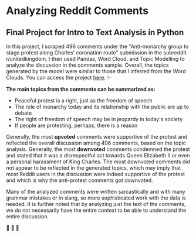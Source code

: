 # Analyzing Reddit Comments
## Final Project for Intro to Text Analysis in Python
 
In this project, I scraped 496 comments under the "Anti-monarchy group to stage protest along Charles' coronation route" submission in the subreddit r/unitedkingdom. I then used Pandas, Word Cloud, and Topic Modelling to analyze the discussion in the comments sample. Overall, the topics generated by the model were similar to those that I inferred from the Word Clouds. You can access the project [here](https://github.com/Mariyka97/Final-Project-Reddit-Comments/blob/37ad085391d2ba848dabfa992c1d1ddd47306ff4/Intro%20to%20Text%20Analysis%20-%20Final%20Project.ipynb). :sparkles:  

**The main topics from the comments can be summarized as:**

- Peaceful protest is a right, just as the freedom of speech
- The role of monarchy today and its relationship with the public are up to debate
- The right of freedom of speech may be in jeopardy in today's society
- If people are protesting, perhaps, there is a reason

Generally, the most **upvoted** comments were supportive of the protest and reflected the overall discussion among 496 comments, based on the topic analysis. Generally, the most **downvoted** comments condemned the protest and stated that it was a disrespectful act towards Queen Elizabeth II or even a personal harassment of King Charles. The most downvoted comments did not appear to be reflected in the generated topics, which may imply that most Reddit users in the discussion were indeed supportive of the protest and which is why the anti-protest comments got downvoted.

Many of the analyzed comments were written sarcastically and with many grammar mistakes or in slang, so more sophisticated work with the data is needed. It is further noted that by analyzing just the text of the comments, we do not necessarily have the entire context to be able to understand the entire discussion.

:sunflower: :sunflower: :sunflower:
